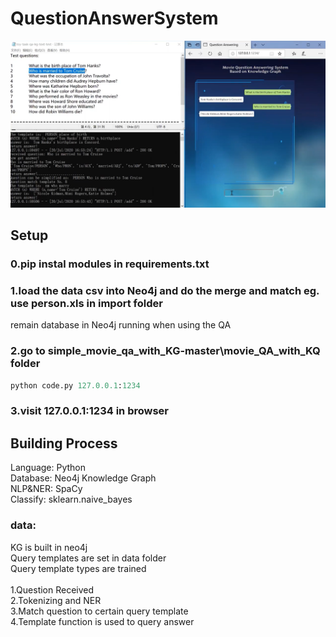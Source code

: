 # QuestionAnswerSystem
![](https://github.com/JiajingFang/QuestionAnswerSystem/blob/master/simple_movie_qa_with_KG-master/movie_QA_with_KQ/image.png)
## Setup 
### 0.pip instal modules in requirements.txt<br>
### 1.load the data csv into Neo4j and do the merge and match eg. use person.xls in import folder<br>
remain database in Neo4j running when using the QA<br>
### 2.go to simple_movie_qa_with_KG-master\movie_QA_with_KQ folder <br>
```python
python code.py 127.0.0.1:1234
```
### 3.visit 127.0.0.1:1234 in browser


## Building Process
Language: Python<br>
Database:  Neo4j Knowledge Graph<br>
NLP&NER: SpaCy<br>
Classify:     sklearn.naive_bayes<br>

### data: 
KG is built in neo4j<br> 
Query templates are set in data folder<br>
Query template types are trained<br>
<br>
1.Question Received<br>
2.Tokenizing and NER<br>
3.Match question to certain query template<br>
4.Template function is used to query answer<br>

